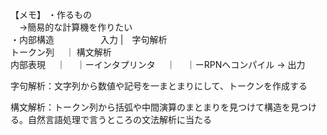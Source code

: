 【メモ】
・作るもの  
　→簡易的な計算機を作りたい  
・内部構造
　　　　　入力
          |　字句解析  
        トークン列
        　｜ 構文解析  
        内部表現
        　｜
        　｜ーインタプリンタ
        　｜
        　｜ーRPNへコンパイル -> 出力


字句解析：文字列から数値や記号を一まとまりにして、トークンを作成する

構文解析：トークン列から括弧や中間演算のまとまりを見つけて構造を見つける。自然言語処理で言うところの文法解析に当たる